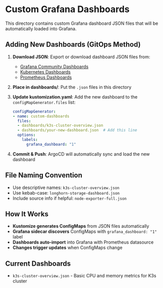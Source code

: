 # Custom Grafana Dashboards

This directory contains custom Grafana dashboard JSON files that will be automatically loaded into Grafana.

## Adding New Dashboards (GitOps Method)

1. **Download JSON**: Export or download dashboard JSON files from:
   - [Grafana Community Dashboards](https://grafana.com/grafana/dashboards/)
   - [Kubernetes Dashboards](https://grafana.com/grafana/dashboards/?search=kubernetes)
   - [Prometheus Dashboards](https://grafana.com/grafana/dashboards/?search=prometheus)

2. **Place in dashboards/**: Put the `.json` files in this directory

3. **Update kustomization.yaml**: Add the new dashboard to the `configMapGenerator.files` list:
   ```yaml
   configMapGenerator:
   - name: custom-dashboards
     files:
     - dashboards/k3s-cluster-overview.json
     - dashboards/your-new-dashboard.json  # Add this line
     options:
       labels:
         grafana_dashboard: "1"
   ```

4. **Commit & Push**: ArgoCD will automatically sync and load the new dashboard

## File Naming Convention

- Use descriptive names: `k3s-cluster-overview.json`
- Use kebab-case: `longhorn-storage-dashboard.json`
- Include source info if helpful: `node-exporter-full.json`

## How It Works

- **Kustomize generates ConfigMaps** from JSON files automatically
- **Grafana sidecar discovers** ConfigMaps with `grafana_dashboard: "1"` label
- **Dashboards auto-import** into Grafana with Prometheus datasource
- **Changes trigger updates** when ConfigMaps change

## Current Dashboards

- `k3s-cluster-overview.json` - Basic CPU and memory metrics for K3s cluster
